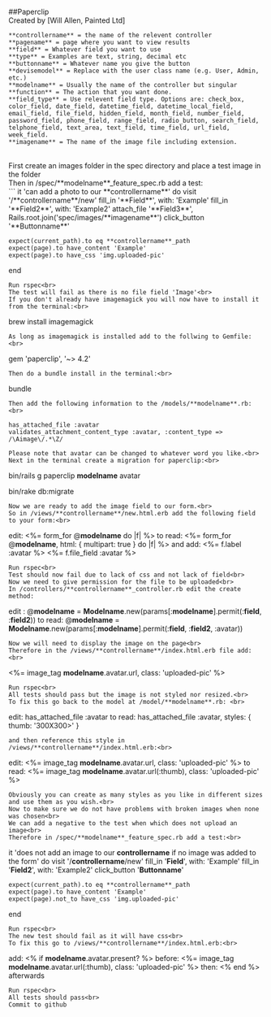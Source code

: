 ##Paperclip<br>
Created by [Will Allen, Painted Ltd]
<br>
```
**controllername** = the name of the relevent controller
**pagename** = page where you want to view results
**field** = Whatever field you want to use
**type** = Examples are text, string, decimal etc
**buttonname** = Whatever name you give the button
**devisemodel** = Replace with the user class name (e.g. User, Admin, etc.)
**modelname** = Usually the name of the controller but singular
**function** = The action that you want done.
**field_type** = Use relevent field type. Options are: check_box, color_field, date_field, datetime_field, datetime_local_field, email_field, file_field, hidden_field, month_field, number_field, password_field, phone_field, range_field, radio_button, search_field, telphone_field, text_area, text_field, time_field, url_field, week_field.
**imagename** = The name of the image file including extension.
```
<br>
First create an images folder in the spec directory and place a test image in the folder<br>
Then in /spec/**modelname**_feature_spec.rb add a test:<br>
```
it 'can add a photo to our **controllername**' do
	visit '/**controllername**/new'
	fill_in '**Field**', with: 'Example'
	fill_in '**Field2**', with: 'Example2'
	attach_file '**Field3**', Rails.root.join('spec/images/**imagename**')
	click_button '**Buttonname**'

	expect(current_path).to eq **controllername**_path
	expect(page).to have_content 'Example'
	expect(page).to have_css 'img.uploaded-pic'
end
```
Run rspec<br>
The test will fail as there is no file field 'Image'<br>
If you don't already have imagemagick you will now have to install it from the terminal:<br>
```
brew install imagemagick
```
As long as imagemagick is installed add to the follwing to Gemfile:<br>
```
gem 'paperclip', '~> 4.2'
```
Then do a bundle install in the terminal:<br>
```
bundle
```
Then add the following information to the /models/**modelname**.rb:<br>
```
	has_attached_file :avatar
 	validates_attachment_content_type :avatar, :content_type => /\Aimage\/.*\Z/
```
Please note that avatar can be changed to whatever word you like.<br>
Next in the terminal create a migration for paperclip:<br>
```
bin/rails g paperclip **modelname** avatar

bin/rake db:migrate
```
Now we are ready to add the image field to our form.<br>
So in /views/**controllername**/new.html.erb add the following field to your form:<br>
```
edit: <%= form_for @**modelname** do |f| %>
to read: <%= form_for @**modelname**, html: { multipart: true } do |f| %>
and add:	<%= f.label :avatar %>
			<%= f.file_field :avatar %> 
```
Run rspec<br>
Test should now fail due to lack of css and not lack of field<br>
Now we need to give permission for the file to be uploaded<br> 
In /controllers/**controllername**_controller.rb edit the create method:
```
edit : @**modelname** = **Modelname**.new(params[:**modelname**].permit(:**field**, :**field2**))
to read: @**modelname** = **Modelname**.new(params[:**modelname**].permit(:**field**, :**field2**, :avatar))
```
Now we will need to display the image on the page<br>
Therefore in the /views/**controllername**/index.html.erb file add:<br>
```
<%= image_tag **modelname**.avatar.url, class: 'uploaded-pic' %>
```
Run rspec<br>
All tests should pass but the image is not styled nor resized.<br>
To fix this go back to the model at /model/**modelname**.rb: <br>
```
edit: has_attached_file :avatar
to read: has_attached_file :avatar, styles: { thumb: '300X300>' }
```
and then reference this style in /views/**controllername**/index.html.erb:<br>
```
edit: <%= image_tag **modelname**.avatar.url, class: 'uploaded-pic' %>
to read: <%= image_tag **modelname**.avatar.url(:thumb), class: 'uploaded-pic' %>
```
Obviously you can create as many styles as you like in different sizes and use them as you wish.<br>
Now to make sure we do not have problems with broken images when none was chosen<br>
We can add a negative to the test when which does not upload an image<br>
Therefore in /spec/**modelname**_feature_spec.rb add a test:<br>
```
it 'does not add an image to our **controllername** if no image was added to the form' do
	visit '/**controllername**/new'
	fill_in '**Field**', with: 'Example'
	fill_in '**Field2**', with: 'Example2'
	click_button '**Buttonname**'

	expect(current_path).to eq **controllername**_path
	expect(page).to have_content 'Example'
	expect(page).not_to have_css 'img.uploaded-pic'
end
```
Run rspec<br>
The new test should fail as it will have css<br>
To fix this go to /views/**controllername**/index.html.erb:<br>
```
add:	<% if **modelname**.avatar.present? %>
before:		<%= image_tag **modelname**.avatar.url(:thumb), class: 'uploaded-pic' %>
then: 	<% end %>		afterwards
```
Run rspec<br>
All tests should pass<br>
Commit to github